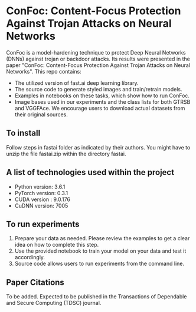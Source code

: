 # ConFoc: Content-Focus Protection Against Trojan Attacks on Neural Networks
ConFoc is a model-hardening technique to protect Deep Neural Networks (DNNs) against trojan or backdoor attacks. Its results were presented in the paper  "ConFoc: Content-Focus Protection Against Trojan Attacks on Neural Networks". This repo contains:
* The utilized version of fast.ai deep learning library.
* The source code to generate styled images and train/retrain models. 
* Examples in notebooks on these tasks, which show how to run ConFoc. 
* Image bases used in our experiments and the class lists for both GTRSB and VGGFAce. We encourage users to download actual datasets from their original sources.

## To install
Follow steps in fastai folder as indicated by their authors. You might have to unzip the file fastai.zip within the directory fastai.

## A list of technologies used within the project
* Python version: 3.6.1
* PyTorch version: 0.3.1
* CUDA version   : 9.0.176
* CuDNN version: 7005

## To run experiments
1. Prepare your data as needed. Please review the examples to get a clear idea on how to complete this step.
2. Use the provided notebook to train your model on your data and test it accordingly.
3. Source code allows users to run experiments from the command line.

## Paper Citations
To be added. Expected to be published in the Transactions of Dependable and Secure Computing (TDSC) journal.
